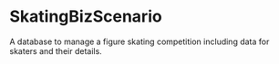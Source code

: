 # SkatingBizScenario

A database to manage a figure skating competition including data for skaters and their details.